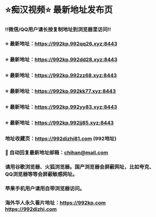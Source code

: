 # ⭐️痴汉视频⭐️ 最新地址发布页

### ‼️微信/QQ用户请长按复制地址到浏览器里访问‼️

### ⭐️ 最新地址：https://992kp.992qq26.xyz:8443

### ⭐️ 最新地址：https://992kp.992dd28.xyz:8443

### ⭐️ 最新地址：https://992kp.992zz68.xyz:8443

### ⭐️ 最新地址：https://992kp.992kk77.xyz:8443

### ⭐️ 最新地址：https://992kp.992yy83.xyz:8443

### ⭐️ 最新地址：https://992kp.992jj85.xyz:8443



### 地址收藏页：https://992dizhi81.com (992地址)
### 📧 自动回复最新地址邮箱：chihan@mail.com
### 请用谷歌浏览器、火狐浏览器。国产浏览器会屏蔽网址，比如夸克、QQ浏览器等等会屏蔽敏感网址。
### 苹果手机用户请用自带浏览器访问。
### 海外华人永久看片地址：https://992kp.com  https://992dizhi.com
